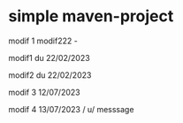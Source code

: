 # simple maven-project

modif 1
modif222 -

modif1 du 22/02/2023

modif2 du 22/02/2023

modif 3 12/07/2023

modif 4 13/07/2023
/
u/ messsage
